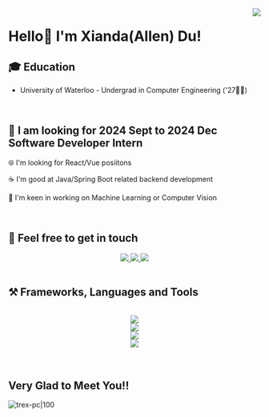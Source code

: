 <img align="right" src="https://visitor-badge.laobi.icu/badge?page_id=XiandaDu.XiandaDu" />

# Hello👋 I'm Xianda(Allen) Du!

## 🎓 Education 
- University of Waterloo - Undergrad in Computer Engineering ('27🧑‍🎓)
<br/>

## 💼 I am looking for 2024 Sept to 2024 Dec Software Developer Intern
 🌐 I'm looking for React/Vue posiitons
 
 ☕ I'm good at Java/Spring Boot related backend development
 
 🤖 I'm keen in working on Machine Learning or Computer Vision

<br/>

## 🤝 Feel free to get in touch

<div align="center"> 
  <a href="mailto:283149519du@gmail.com">
    <img src="https://img.shields.io/badge/Gmail-109010?style=for-the-badge&logo=gmail&logoColor=white" />
  </a>
  <a href="https://linkedin.com/in/xianda" target="_blank">
    <img src="https://img.shields.io/badge/LinkedIn-0077B5?style=for-the-badge&logo=linkedin&logoColor=white" target="_blank" />
  </a>
  <a href="https://www.allendu.me" target="_blank">
     <img src="https://img.shields.io/badge/Website-FF5722?style=for-the-badge&logo=/e/&logoColor=white" target="_blank" />
  </a>
</div>
<br/>

## ⚒️ Frameworks, Languages and Tools
<br/>
<div align="center">
    <img src="https://skillicons.dev/icons?i=nodejs,react,vue,spring,express,vite,aws,docker,git,github,gitlab,npm" /><br>
    <img src="https://skillicons.dev/icons?i=python,java,javascript,typescript,c,cpp,html,css,mysql,mongodb,redis" /><br>
    <img src="https://skillicons.dev/icons?i=tailwindcss,mui,bootstrap,threejs,figma,nginx,jenkins,selenium,pytorch,sklearn,tensorflow,linux,powershell,maven" /><br>
    <img src="https://skillicons.dev/icons?i=postman,vercel,heroku,matlab,vim,vscode,eclipse,clion,idea,pycharm,ps,pr" />
</div>
<br/><br/>

## Very Glad to Meet You!!
![trex-pc|100](https://user-images.githubusercontent.com/120589837/231785526-da03c915-f6b3-4ae5-89d6-c45f5915d514.gif)
